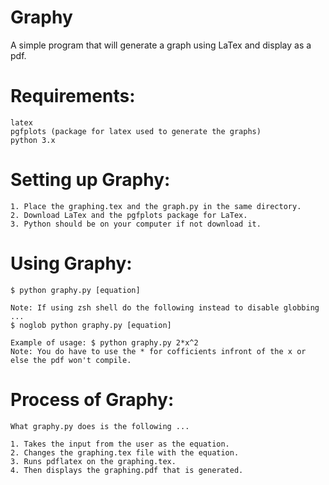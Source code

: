 # Graphy
A simple program that will generate a graph using LaTex and display as a pdf.

**Requirements:**
==
    latex
    pgfplots (package for latex used to generate the graphs)
    python 3.x
    
**Setting up Graphy:**
==
    1. Place the graphing.tex and the graph.py in the same directory.
    2. Download LaTex and the pgfplots package for LaTex.
    3. Python should be on your computer if not download it.
    
**Using Graphy:**
==
    $ python graphy.py [equation]
    
    Note: If using zsh shell do the following instead to disable globbing ...
    $ noglob python graphy.py [equation]
    
    Example of usage: $ python graphy.py 2*x^2
    Note: You do have to use the * for cofficients infront of the x or else the pdf won't compile.
    
**Process of Graphy:**
==    
    What graphy.py does is the following ...
    
    1. Takes the input from the user as the equation.
    2. Changes the graphing.tex file with the equation.
    3. Runs pdflatex on the graphing.tex.
    4. Then displays the graphing.pdf that is generated.

    

